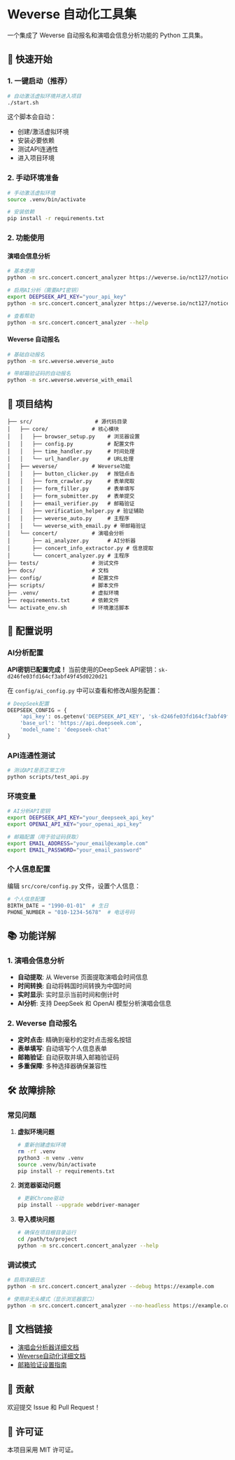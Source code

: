 # Weverse 自动化工具集

一个集成了 Weverse 自动报名和演唱会信息分析功能的 Python 工具集。

## 🚀 快速开始

### 1. 一键启动（推荐）

```bash
# 自动激活虚拟环境并进入项目
./start.sh
```

这个脚本会自动：
- 创建/激活虚拟环境
- 安装必要依赖
- 测试API连通性
- 进入项目环境

### 2. 手动环境准备

```bash
# 手动激活虚拟环境
source .venv/bin/activate

# 安装依赖
pip install -r requirements.txt
```

### 2. 功能使用

#### 演唱会信息分析
```bash
# 基本使用
python -m src.concert.concert_analyzer https://weverse.io/nct127/notice/27925

# 启用AI分析（需要API密钥）
export DEEPSEEK_API_KEY="your_api_key"
python -m src.concert.concert_analyzer https://weverse.io/nct127/notice/27925 --enable-ai

# 查看帮助
python -m src.concert.concert_analyzer --help
```

#### Weverse 自动报名
```bash
# 基础自动报名
python -m src.weverse.weverse_auto

# 带邮箱验证码的自动报名
python -m src.weverse.weverse_with_email
```

## 📁 项目结构

```
├── src/                    # 源代码目录
│   ├── core/              # 核心模块
│   │   ├── browser_setup.py    # 浏览器设置
│   │   ├── config.py           # 配置文件
│   │   ├── time_handler.py     # 时间处理
│   │   └── url_handler.py      # URL处理
│   ├── weverse/           # Weverse功能
│   │   ├── button_clicker.py   # 按钮点击
│   │   ├── form_crawler.py     # 表单爬取
│   │   ├── form_filler.py      # 表单填写
│   │   ├── form_submitter.py   # 表单提交
│   │   ├── email_verifier.py   # 邮箱验证
│   │   ├── verification_helper.py # 验证辅助
│   │   ├── weverse_auto.py     # 主程序
│   │   └── weverse_with_email.py # 带邮箱验证
│   └── concert/           # 演唱会分析
│       ├── ai_analyzer.py      # AI分析器
│       ├── concert_info_extractor.py # 信息提取
│       └── concert_analyzer.py # 主程序
├── tests/                 # 测试文件
├── docs/                  # 文档
├── config/                # 配置文件
├── scripts/               # 脚本文件
├── .venv/                 # 虚拟环境
├── requirements.txt       # 依赖文件
└── activate_env.sh        # 环境激活脚本
```

## 🔧 配置说明

### AI分析配置

**API密钥已配置完成！** 当前使用的DeepSeek API密钥：`sk-d246fe03fd164cf3abf49f45d0220d21`

在 `config/ai_config.py` 中可以查看和修改AI服务配置：

```python
# DeepSeek配置
DEEPSEEK_CONFIG = {
    'api_key': os.getenv('DEEPSEEK_API_KEY', 'sk-d246fe03fd164cf3abf49f45d0220d21'),
    'base_url': 'https://api.deepseek.com',
    'model_name': 'deepseek-chat'
}
```

### API连通性测试

```bash
# 测试API是否正常工作
python scripts/test_api.py
```

### 环境变量

```bash
# AI分析API密钥
export DEEPSEEK_API_KEY="your_deepseek_api_key"
export OPENAI_API_KEY="your_openai_api_key"

# 邮箱配置（用于验证码获取）
export EMAIL_ADDRESS="your_email@example.com"
export EMAIL_PASSWORD="your_email_password"
```

### 个人信息配置

编辑 `src/core/config.py` 文件，设置个人信息：

```python
# 个人信息配置
BIRTH_DATE = "1990-01-01"  # 生日
PHONE_NUMBER = "010-1234-5678"  # 电话号码
```

## 📚 功能详解

### 1. 演唱会信息分析

- **自动提取**: 从 Weverse 页面提取演唱会时间信息
- **时间转换**: 自动将韩国时间转换为中国时间
- **实时显示**: 实时显示当前时间和倒计时
- **AI分析**: 支持 DeepSeek 和 OpenAI 模型分析演唱会信息

### 2. Weverse 自动报名

- **定时点击**: 精确到毫秒的定时点击报名按钮
- **表单填写**: 自动填写个人信息表单
- **邮箱验证**: 自动获取并填入邮箱验证码
- **多重保障**: 多种选择器确保兼容性

## 🛠️ 故障排除

### 常见问题

1. **虚拟环境问题**
   ```bash
   # 重新创建虚拟环境
   rm -rf .venv
   python3 -m venv .venv
   source .venv/bin/activate
   pip install -r requirements.txt
   ```

2. **浏览器驱动问题**
   ```bash
   # 更新Chrome驱动
   pip install --upgrade webdriver-manager
   ```

3. **导入模块问题**
   ```bash
   # 确保在项目根目录运行
   cd /path/to/project
   python -m src.concert.concert_analyzer --help
   ```

### 调试模式

```bash
# 启用详细日志
python -m src.concert.concert_analyzer --debug https://example.com

# 使用非无头模式（显示浏览器窗口）
python -m src.concert.concert_analyzer --no-headless https://example.com
```

## 📖 文档链接

- [演唱会分析器详细文档](docs/CONCERT_ANALYZER.md)
- [Weverse自动化详细文档](docs/WEVERSE_AUTO.md)
- [邮箱验证设置指南](docs/EMAIL_VERIFICATION.md)

## 🤝 贡献

欢迎提交 Issue 和 Pull Request！

## 📄 许可证

本项目采用 MIT 许可证。